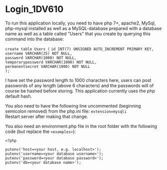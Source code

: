 # Login_1DV610

To run this application locally, you need to have php 7+, apache2, MySql, php-mysql installed as well as a MySQL-database prepared with a database name as well as a table called "Users" that you create by querying this command into the database:

`create table Users (`
`id INT(7) UNSIGNED AUTO_INCREMENT PRIMARY KEY, `<br/>
`username VARCHAR(25) NOT NULL,`<br/>
`password VARCHAR(1000) NOT NULL,`<br/>
`temporarypassword VARCHAR(1000) NOT NULL,`<br/>
`permanentsecret VARCHAR(1000) NOT NULL`<br/>
`);`

I have set the password length to 1000 characters here, users can post passwords of any length (above 6 characters) and the passwords will of course be hashed before storing. This application currently uses the php default hash. 

You also need to have the following line uncommented (beginning semicolon removed) from the php.ini file:
`extension=mysqli`<br/>
Restart server after making that change. 

You also need an environment.php file in the root folder with the following code (but replace the `<examples>`):

`<?php`


`putenv('host=<your host, e.g. localhost>');`<br/>
`putenv('username=<your database username>');`<br/>
`putenv('password=<your database password>');`<br/>
`putenv('db=<your database name>');`<br/>

